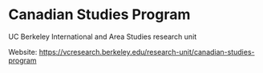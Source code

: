 # Canadian Studies Program
UC Berkeley International and Area Studies research unit

Website: https://vcresearch.berkeley.edu/research-unit/canadian-studies-program
